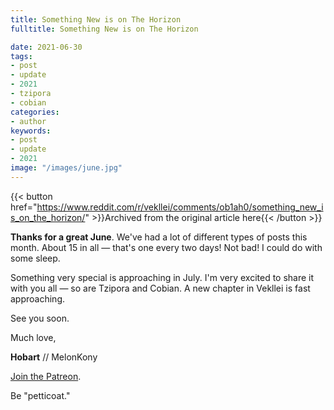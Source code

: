 ```yaml
---
title: Something New is on The Horizon
fulltitle: Something New is on The Horizon

date: 2021-06-30
tags:
- post
- update
- 2021
- tzipora
- cobian
categories:
- author
keywords:
- post
- update
- 2021
image: "/images/june.jpg"
---
```


{{< button href="https://www.reddit.com/r/vekllei/comments/ob1ah0/something_new_is_on_the_horizon/" >}}Archived from the original article here{{< /button >}}

**Thanks for a great June**. We've had a lot of different types of posts this month. About 15 in all — that's one every two days! Not bad! I could do with some sleep.

Something very special is approaching in July. I'm very excited to share it with you all — so are Tzipora and Cobian. A new chapter in Vekllei is fast approaching.

See you soon.

Much love,

**Hobart** // MelonKony

[Join the Patreon](https://www.patreon.com/vekllei).

Be "petticoat."
